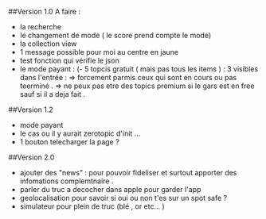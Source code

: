 ##Version 1.0
A faire :  
- la recherche 
- le changement de mode ( le score prend compte le mode) 
- la collection view  
- 1 message possible pour moi au centre en jaune
- test fonction qui vérifie le json 
- le mode payant : (- 5 topcis gratuit ( mais pas tous les items ) : 3 visibles dans l'entrée : 
        => forcement parmis ceux qui sont en cours ou pas teerminé . 
        => ne peux pas etre des topics premium si le gars est en free sauf si il a deja fait .   
    
    
##Version 1.2
- mode payant
- le cas ou il y aurait zerotopic d'init ... 
- 1 bouton telecharger la page ? 

##Version 2.0
- ajouter des "news" : pour pouvoir fideliser et surtout apporter des infomations complemtnaire . 
- parler du truc a decocher dans apple pour garder l'app 
- geolocalisation pour savoir si oui ou non t'es sur un spot safe ? 
- simulateur pour plein de truc (blé , or etc... )

